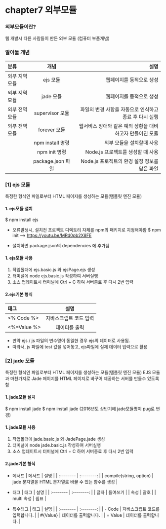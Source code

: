 # chapter7 외부모듈


### 외부모듈이란?
웹 개발시 다른 사람들이 만든 외부 모듈 (컴퓨터 부품개념)
### 알아둘 개념
| 분류 | 개념 | 설명 |
| :-------- | :--------: | --------: |
| 외부 지역 모듈 | ejs 모듈 | 웹페이지를 동적으로 생성 |
| 외부 지역 모듈 | jade 모듈 | 웹페이지를 동적으로 생성 |
| 외부 전역 모듈 | supervisor 모듈 | 파일의 변경 사항을 자동으로 인식하고 종료 후 다시 실행 |
| 외부 전역 모듈 | forever 모듈 | 웹서비스 장애와 같은 예외 상황을 대비하고자 만들어진 모듈 |
|  | npm install 명령 | 외부 모듈을 설치할때 사용 |
|  | npm init 명령 | Node.js 프로젝트를 생성할 때 사용 |
|  | package.json 파일 | Node.js 프로젝트의 환경 설정 정보를 담은 파일  |


### [1] ejs 모듈
특정한 형식인 파일로부터 HTML 페이지를 생성하는 모듈(템플릿 엔진 모듈)

#### 1. ejs모듈 설치
$ npm install ejs

* 오류발생시, 설치전 프로젝트 디렉토리 자체를 npm의 패키지로 지정해야함
$ npm init
--> https://youtu.be/MRd0pb2X8FE

* 설치하면 package.json의 dependencies 에 추가됨


#### 1. ejs모듈 사용
1. 작업폴더에 ejs.basic.js 와 ejsPage.ejs 생성
2. 터미널에 node ejs.basic.js 작성하여 서버실행
3. 소스 업데이트시 터미널에 Ctrl + C 하여 서버종료 후 다시 2번 입력

#### 2.ejs기본 형식

| 태그 | 설명 | 
| :-------- | :--------: | 
| <% Code %> | 자바스크립트 코드 입력 | 
| <%=Value %> | 데이터를 출력 | 

* 만약 ejs / js 파일의 변수명이 동일한 경우 ejs의 데이터로 사용됨.
 * 따라서, js 파일에 test 값을 넣어놓고, ejs파일에 실제 데이터 입력으로 활용


### [2] jade 모듈
특정한 형식인 파일로부터 HTML 페이지를 생성하는 모듈(템플릿 엔진 모듈)
EJS 모듈과 마찬가지로 Jade 페이지를 HTML 페이지로 바꾸어 제공하는 서버를 만들수 있도록 함

#### 1. jade모듈 설치
$ npm install jade
$ npm install jade (2016년도 상반기에 jade모듈명이 pug로 변경)

#### 1. jade모듈 사용
1. 작업폴더에 jade.basic.js 와 JadePage.jade 생성
2. 터미널에 node jade.basic.js 작성하여 서버실행
3. 소스 업데이트시 터미널에 Ctrl + C 하여 서버종료 후 다시 2번 입력

#### 2.jade기본 형식

* 메서드
| 메서드 | 설명 | 
| :-------- | :--------: | 
| compile(string, option) | jade 문자열을 HTML 문자열로 바꿀 수 있는 함수를 생성 | 

* 태그 
| 태그 | 설명 | 
| :-------- | :--------: | 
| 글자 | 들여쓰기 | 
| 속성 | 괄호 | 
| multi 속성 | 쉼표 | 

* 특수태그 
| 태그 | 설명 | 
| :-------- | :--------: | 
| - Code | 자바스크립트 코드를 입력합니다. | 
| #{Value} | 데이터를 출력합니다. | 
| = Value | 데이터를 출력합니다. | 